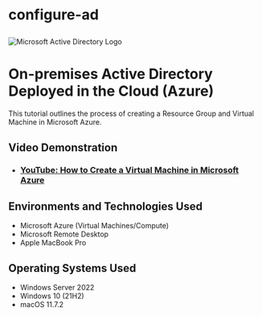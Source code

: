 # configure-ad<p align="center">
<img src="https://i.imgur.com/pU5A58S.png" alt="Microsoft Active Directory Logo"/>
</p>

<h1>On-premises Active Directory Deployed in the Cloud (Azure)</h1>
This tutorial outlines the process of creating a Resource Group and Virtual Machine in Microsoft Azure.<br />


<h2>Video Demonstration</h2>

- ### [YouTube: How to Create a Virtual Machine in Microsoft Azure](https://www.youtube.com)

<h2>Environments and Technologies Used</h2>

- Microsoft Azure (Virtual Machines/Compute)
- Microsoft Remote Desktop
- Apple MacBook Pro


<h2>Operating Systems Used </h2>

- Windows Server 2022
- Windows 10 (21H2)
- macOS 11.7.2
